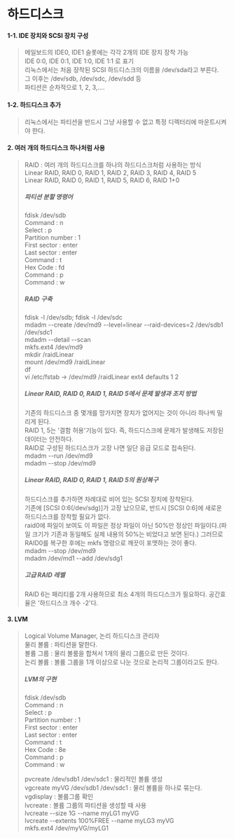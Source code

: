 # 하드디스크  
  
#### 1-1. IDE 장치와 SCSI 장치 구성  
> 메일보드의 IDE0, IDE1 슬롯에는 각각 2개의 IDE 장치 장착 가능  
> IDE 0:0, IDE 0:1, IDE 1:0, IDE 1:1 로 표기  
> 리눅스에서는 처음 장착된 SCSI 하드디스크의 이름을 /dev/sda라고 부른다.  
> 그 이후는 /dev/sdb, /dev/sdc, /dev/sdd 등  
> 파티션은 순차적으로 1, 2, 3,....  

#### 1-2. 하드디스크 추가  
> 리눅스에서는 파티션을 반드시 그냥 사용할 수 없고 특정 디렉터리에 마운트시켜야 한다.  

#### 2. 여러 개의 하드디스크 하나처럼 사용
> RAID : 여러 개의 하드디스크를 하나의 하드디스크처럼 사용하는 방식  
> 	Linear RAID, RAID 0, RAID 1, RAID 2, RAID 3, RAID 4, RAID 5  
> 	Linear RAID, RAID 0, RAID 1, RAID 5, RAID 6, RAID 1+0  
>   
> ##### 파티션 분할 명령어  
> fdisk /dev/sdb   
> Command : n  
> Select : p  
> Partition number : 1  
> First sector : enter  
> Last sector : enter  
> Command : t  
> Hex Code : fd  
> Command : p  
> Command : w  
>   
> ##### RAID 구축  
> fdisk -l /dev/sdb; fdisk -l /dev/sdc  
> mdadm --create /dev/md9 --level=linear --raid-devices=2 /dev/sdb1 /dev/sdc1  
> mdadm --detail --scan  
> mkfs.ext4 /dev/md9  
> mkdir /raidLinear  
> mount /dev/md9 /raidLinear  
> df  
> vi /etc/fstab -> /dev/md9 /raidLinear ext4 defaults 1 2  
> 
> ##### Linear RAID, RAID 0, RAID 1, RAID 5에서 문제 발생과 조치 방법  
> 기존의 하드디스크 중 몇개를 망가지면 장치가 없어지는 것이 아니라 하나씩 밀리게 된다.  
> RAID 1, 5는 '결함 허용'기능이 있다. 즉, 하드디스크에 문제가 발생해도 저장된 데이터는 안전하다.  
> RAID로 구성된 하드디스크가 고장 나면 일단 응급 모드로 접속된다.  
> mdadm --run /dev/md9  
> mdadm --stop /dev/md9  
> 
> ##### Linear RAID, RAID 0, RAID 1, RAID 5의 원상복구  
> 하드디스크를 추가하면 차례대로 비어 있는 SCSI 장치에 장착된다.  
> 기존에 [SCSI 0:6(/dev/sdg)]가 고장 났으므로, 반드시 [SCSI 0:6]에 새로운 하드디스크를 장착할 필요가 없다.  
> raid0에 파일이 보여도 이 파일은 정상 파일이 아닌 50%만 정상인 파일이다.(파일 크기가 기존과 동일해도 실제 내용의 50%는 비었다고 보면 된다.) 그러므로 RAID0를 복구한 후에는 mkfs 명령으로 깨끗이 포맷하는 것이 좋다.  
> mdadm --stop /dev/md9  
> mdadm /dev/md1 --add /dev/sdg1  
> 
> ##### 고급 RAID 레벨  
> RAID 6는 패리티를 2개 사용하므로 최소 4개의 하드디스크가 필요하다. 공간효율은 '하드디스크 개수 -2'다.  

#### 3. LVM
> Logical Volume Manager, 논리 하드디스크 관리자  
> 물리 볼륨 : 파티션을 말한다.  
> 볼륨 그룹 : 물리 볼룸을 합쳐서 1개의 물리 그룹으로 만든 것이다.  
> 논리 볼륨 : 볼륨 그룹을 1개 이상으로 나눈 것으로 논리적 그룹이라고도 한다.  
> 
> ##### LVM의 구현  
> fdisk /dev/sdb   
> Command : n  
> Select : p  
> Partition number : 1  
> First sector : enter  
> Last sector : enter  
> Command : t  
> Hex Code : 8e  
> Command : p  
> Command : w  
> 
> pvcreate /dev/sdb1 /dev/sdc1 : 물리적인 볼륨 생성  
> vgcreate myVG /dev/sdb1 /dev/sdc1 : 물리 볼륨을 하나로 묶는다.  
> vgdisplay : 볼륨그룹 확인  
> lvcreate : 볼륨 그룹의 파티션을 생성할 때 사용  
> lvcreate --size 1G --name myLG1 myVG  
> lvcreate --extents 100%FREE --name myLG3 myVG  
> mkfs.ext4 /dev/myVG/myLG1  
> 
> 
> 
> 
> 
> 
> 
> 
> 
> 
> 
> 
> 
> 
> 
> 
> 
> 
> 
> 
> 
> 
> 
> 
> 
> 
> 
> 
> 
> 
> 
> 
> 
> 
> 
> 
> 
> 
> 
> 
> 
> 










